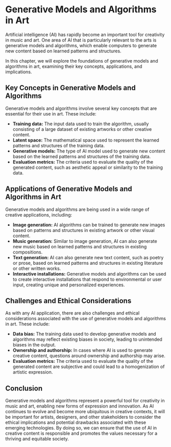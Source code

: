 Generative Models and Algorithms in Art
======================================================================================

Artificial intelligence (AI) has rapidly become an important tool for creativity in music and art. One area of AI that is particularly relevant to the arts is generative models and algorithms, which enable computers to generate new content based on learned patterns and structures.

In this chapter, we will explore the foundations of generative models and algorithms in art, examining their key concepts, applications, and implications.

Key Concepts in Generative Models and Algorithms
------------------------------------------------

Generative models and algorithms involve several key concepts that are essential for their use in art. These include:

* **Training data:** The input data used to train the algorithm, usually consisting of a large dataset of existing artworks or other creative content.
* **Latent space:** The mathematical space used to represent the learned patterns and structures of the training data.
* **Generative models:** The type of AI model used to generate new content based on the learned patterns and structures of the training data.
* **Evaluation metrics:** The criteria used to evaluate the quality of the generated content, such as aesthetic appeal or similarity to the training data.

Applications of Generative Models and Algorithms in Art
-------------------------------------------------------

Generative models and algorithms are being used in a wide range of creative applications, including:

* **Image generation:** AI algorithms can be trained to generate new images based on patterns and structures in existing artwork or other visual content.
* **Music generation:** Similar to image generation, AI can also generate new music based on learned patterns and structures in existing compositions.
* **Text generation:** AI can also generate new text content, such as poetry or prose, based on learned patterns and structures in existing literature or other written works.
* **Interactive installations:** Generative models and algorithms can be used to create interactive installations that respond to environmental or user input, creating unique and personalized experiences.

Challenges and Ethical Considerations
-------------------------------------

As with any AI application, there are also challenges and ethical considerations associated with the use of generative models and algorithms in art. These include:

* **Data bias:** The training data used to develop generative models and algorithms may reflect existing biases in society, leading to unintended biases in the output.
* **Ownership and authorship:** In cases where AI is used to generate creative content, questions around ownership and authorship may arise.
* **Evaluation metrics:** The criteria used to evaluate the quality of the generated content are subjective and could lead to a homogenization of artistic expression.

Conclusion
----------

Generative models and algorithms represent a powerful tool for creativity in music and art, enabling new forms of expression and innovation. As AI continues to evolve and become more ubiquitous in creative contexts, it will be important for artists, designers, and other stakeholders to consider the ethical implications and potential drawbacks associated with these emerging technologies. By doing so, we can ensure that the use of AI in creative content is responsible and promotes the values necessary for a thriving and equitable society.
